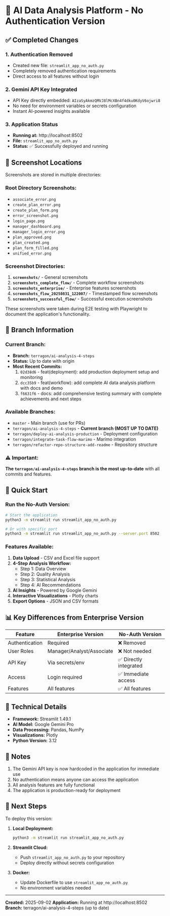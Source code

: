 # 🚀 AI Data Analysis Platform - No Authentication Version

## ✅ Completed Changes

### 1. Authentication Removed
- Created new file: `streamlit_app_no_auth.py`
- Completely removed authentication requirements
- Direct access to all features without login

### 2. Gemini API Key Integrated
- API Key directly embedded: `AIzaSyAkmzQMVJ8lMcXBn4f4dku0KdyV6ojwri8`
- No need for environment variables or secrets configuration
- Instant AI-powered insights available

### 3. Application Status
- **Running at:** http://localhost:8502
- **File:** `streamlit_app_no_auth.py`
- **Status:** ✅ Successfully deployed and running

## 📸 Screenshot Locations

Screenshots are stored in multiple directories:

### Root Directory Screenshots:
- `associate_error.png`
- `create_plan_error.png`
- `create_plan_form.png`
- `error_screenshot.png`
- `login_page.png`
- `manager_dashboard.png`
- `manager_login_error.png`
- `plan_approved.png`
- `plan_created.png`
- `plan_form_filled.png`
- `unified_error.png`

### Screenshot Directories:
1. **`screenshots/`** - General screenshots
2. **`screenshots_complete_flow/`** - Complete workflow screenshots
3. **`screenshots_enterprise/`** - Enterprise features screenshots
4. **`screenshots_flow_20250831_122007/`** - Timestamped flow screenshots
5. **`screenshots_successful_flow/`** - Successful execution screenshots

These screenshots were taken during E2E testing with Playwright to document the application's functionality.

## 🌿 Branch Information

### Current Branch:
- **Branch:** `terragon/ai-analysis-4-steps`
- **Status:** Up to date with origin
- **Most Recent Commits:**
  1. `02d38d6` - feat(deployment): add production deployment setup and monitoring
  2. `dcc35b9` - feat(workflow): add complete AI data analysis platform with docs and demo
  3. `f6631f6` - docs: add comprehensive testing summary with complete achievements and next steps

### Available Branches:
- `master` - Main branch (use for PRs)
- `terragon/ai-analysis-4-steps` - **Current branch (MOST UP TO DATE)**
- `terragon/deploy-ai-analysis-production` - Deployment configuration
- `terragon/integrate-task-flow-marimo` - Marimo integration
- `terragon/refactor-repo-structure-add-readme` - Repository structure

### ⚠️ Important:
**The `terragon/ai-analysis-4-steps` branch is the most up-to-date** with all commits and features.

## 🚀 Quick Start

### Run the No-Auth Version:
```bash
# Start the application
python3 -m streamlit run streamlit_app_no_auth.py

# Or with specific port
python3 -m streamlit run streamlit_app_no_auth.py --server.port 8502
```

### Features Available:
1. **Data Upload** - CSV and Excel file support
2. **4-Step Analysis Workflow:**
   - Step 1: Data Overview
   - Step 2: Quality Analysis
   - Step 3: Statistical Analysis
   - Step 4: AI Recommendations
3. **AI Insights** - Powered by Google Gemini
4. **Interactive Visualizations** - Plotly charts
5. **Export Options** - JSON and CSV formats

## 📊 Key Differences from Enterprise Version

| Feature | Enterprise Version | No-Auth Version |
|---------|-------------------|-----------------|
| Authentication | Required | ❌ Removed |
| User Roles | Manager/Analyst/Associate | ❌ Not needed |
| API Key | Via secrets/env | ✅ Directly integrated |
| Access | Login required | ✅ Immediate access |
| Features | All features | ✅ All features |

## 🔧 Technical Details

- **Framework:** Streamlit 1.49.1
- **AI Model:** Google Gemini Pro
- **Data Processing:** Pandas, NumPy
- **Visualizations:** Plotly
- **Python Version:** 3.12

## 📝 Notes

1. The Gemini API key is now hardcoded in the application for immediate use
2. No authentication means anyone can access the application
3. All analysis features are fully functional
4. The application is production-ready for deployment

## 🎯 Next Steps

To deploy this version:

1. **Local Deployment:**
   ```bash
   python3 -m streamlit run streamlit_app_no_auth.py
   ```

2. **Streamlit Cloud:**
   - Push `streamlit_app_no_auth.py` to your repository
   - Deploy directly without secrets configuration

3. **Docker:**
   - Update Dockerfile to use `streamlit_app_no_auth.py`
   - No environment variables needed

---

**Created:** 2025-09-02
**Application:** Running at http://localhost:8502
**Branch:** terragon/ai-analysis-4-steps (up to date)